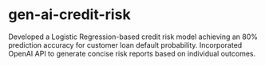 # gen-ai-credit-risk
Developed a Logistic Regression-based credit risk model achieving an 80% prediction accuracy for customer loan default probability. Incorporated OpenAI API to generate concise risk reports based on individual outcomes.
